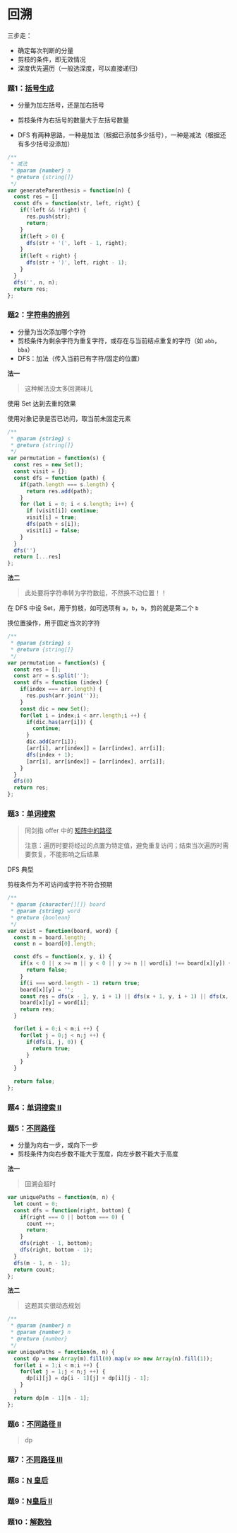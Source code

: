 # 回溯

三步走：

* 确定每次判断的分量
* 剪枝的条件，即无效情况
* 深度优先遍历（一般选深度，可以直接递归）



### 题1：[括号生成](https://leetcode-cn.com/problems/generate-parentheses/)

* 分量为加左括号，还是加右括号

* 剪枝条件为右括号的数量大于左括号数量

* DFS 有两种思路，一种是加法（根据已添加多少括号），一种是减法（根据还有多少括号没添加）

```javascript
/**
 * 减法
 * @param {number} n
 * @return {string[]}
 */
var generateParenthesis = function(n) {
  const res = []
  const dfs = function(str, left, right) {
    if(!left && !right) {
      res.push(str);
      return;
    }
    if(left > 0) {
      dfs(str + '(', left - 1, right);
    }
    if(left < right) {
      dfs(str + ')', left, right - 1);
    }
  }
  dfs('', n, n);
  return res;
};
```



### 题2：[字符串的排列](https://leetcode-cn.com/problems/zi-fu-chuan-de-pai-lie-lcof/)

* 分量为当次添加哪个字符
* 剪枝条件为剩余字符为重复字符，或存在与当前结点重复的字符（如 `abb`，`bba`）
* DFS：加法（传入当前已有字符/固定的位置）

**法一**

> 这种解法没太多回溯味儿

使用 Set 达到去重的效果

使用对象记录是否已访问，取当前未固定元素

```javascript
/**
 * @param {string} s
 * @return {string[]}
 */
var permutation = function(s) {
  const res = new Set();
  const visit = {};
  const dfs = function (path) {
    if(path.length === s.length) {
      return res.add(path);
    }
    for (let i = 0; i < s.length; i++) {
      if (visit[i]) continue;
      visit[i] = true;
      dfs(path + s[i]);
      visit[i] = false;
    }
  }
  dfs('')
  return [...res]
};
```

**法二**

> 此处要将字符串转为字符数组，不然换不动位置！！

在 DFS 中设 Set，用于剪枝，如可选项有 `a`，`b`，`b`，剪的就是第二个 `b`

换位置操作，用于固定当次的字符

```javascript
/**
 * @param {string} s
 * @return {string[]}
 */
var permutation = function(s) {
  const res = [];
  const arr = s.split('');
  const dfs = function (index) {
    if(index === arr.length) {
      res.push(arr.join(''));
    }
    const dic = new Set();
    for(let i = index;i < arr.length;i ++) {
      if(dic.has(arr[i])) {
        continue;
      }
      dic.add(arr[i]);
      [arr[i], arr[index]] = [arr[index], arr[i]];
      dfs(index + 1);
      [arr[i], arr[index]] = [arr[index], arr[i]];
    }
  }
  dfs(0)
  return res;
};
```



### 题3：[单词搜索](https://leetcode-cn.com/problems/word-search/)

> 同剑指 offer 中的 [矩阵中的路径](https://leetcode-cn.com/problems/ju-zhen-zhong-de-lu-jing-lcof/)
>
> 注意：遍历时要将经过的点置为特定值，避免重复访问；结束当次遍历时需要恢复，不能影响之后结果

DFS 典型

剪枝条件为不可访问或字符不符合预期

```javascript
/**
 * @param {character[][]} board
 * @param {string} word
 * @return {boolean}
 */
var exist = function(board, word) {
  const m = board.length;
  const n = board[0].length;

  const dfs = function(x, y, i) {
    if(x < 0 || x >= m || y < 0 || y >= n || word[i] !== board[x][y]) {
      return false;
    }
    if(i === word.length - 1) return true;
    board[x][y] = '';
    const res = dfs(x - 1, y, i + 1) || dfs(x + 1, y, i + 1) || dfs(x, y - 1, i + 1) || dfs(x, y + 1, i + 1);
    board[x][y] = word[i];
    return res;
  }

  for(let i = 0;i < m;i ++) {
    for(let j = 0;j < n;j ++) {
      if(dfs(i, j, 0)) {
        return true;
      }
    }
  }
  
  return false;
};
```



### 题4：[单词搜索 II](https://leetcode-cn.com/problems/word-search-ii/)



### 题5：[不同路径](https://leetcode-cn.com/problems/unique-paths/)

* 分量为向右一步，或向下一步
* 剪枝条件为向右步数不能大于宽度，向左步数不能大于高度

**法一**

> 回溯会超时

```javascript
var uniquePaths = function(m, n) {
  let count = 0;
  const dfs = function(right, bottom) {
    if(right === 0 || bottom === 0) {
      count ++;
      return;
    }
    dfs(right - 1, bottom);
    dfs(right, bottom - 1);
  }
  dfs(m - 1, n - 1);
  return count;
};
```

**法二**

> 这题其实很动态规划 

```javascript
/**
 * @param {number} m
 * @param {number} n
 * @return {number}
 */
var uniquePaths = function(m, n) {
  const dp = new Array(m).fill(0).map(v => new Array(n).fill(1));
  for(let i = 1;i < m;i ++) {
    for(let j = 1;j < n;j ++) {
      dp[i][j] = dp[i - 1][j] + dp[i][j - 1];
    }
  }
  return dp[m - 1][n - 1];
};
```



### 题6：[不同路径 II](https://leetcode-cn.com/problems/unique-paths-ii/)

> dp



### 题7：[不同路径 III](https://leetcode-cn.com/problems/unique-paths-iii/)



### 题8：[N 皇后](https://leetcode-cn.com/problems/n-queens/)



### 题9：[N皇后 II](https://leetcode-cn.com/problems/n-queens-ii/)



### 题10：[解数独](https://leetcode-cn.com/problems/sudoku-solver/)